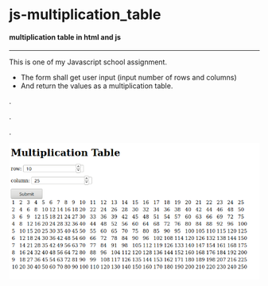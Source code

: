 # js-multiplication_table
#### multiplication table in html and js
---
 This is one of my Javascript school assignment. 
   + The form shall get user input (input number of rows and columns)
   + And return the values as a multiplication table. 


.

.

.

![JS multiplication table](https://github.com/lulineventures/js-multiplication_table/blob/master/Screenshot_2019-11-01%20Javascript.png)
